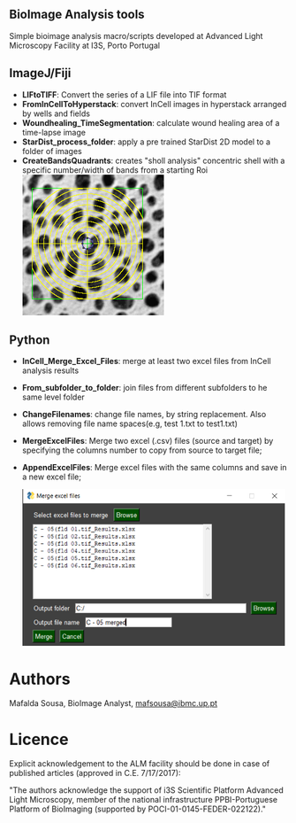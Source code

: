 ## BioImage Analysis tools
Simple bioimage analysis macro/scripts developed at Advanced Light Microscopy Facility at I3S, Porto Portugal

## ImageJ/Fiji
* **LIFtoTIFF**: Convert the series of a LIF file into TIF format
* **FromInCellToHyperstack**: convert InCell images in hyperstack arranged by wells and fields
* **Woundhealing_TimeSegmentation**: calculate wound healing area of a time-lapse image
* **StarDist_process_folder**:  apply a pre trained StarDist 2D model to a folder of images
* **CreateBandsQuadrants**: creates "sholl analysis" concentric shell with a specific number/width of bands from a starting Roi
   ![picture alt](https://github.com/mafsousa/ALM_BIA-scripting-tools/blob/main/Data_samples/CreateBandsQuadrants.png) 

## Python

* **InCell_Merge_Excel_Files**: merge at least two excel files from InCell analysis results
* **From_subfolder_to_folder**: join files from different subfolders to he same level folder
* **ChangeFilenames**: change file names, by string replacement. Also allows removing file name spaces(e.g, test 1.txt to test1.txt)
* **MergeExcelFiles**: Merge two excel (.csv) files (source and target) by specifying the columns number to copy from source to target file;
* **AppendExcelFiles**: Merge excel files with the same columns and save in a new excel file;  
 
     ![picture alt](https://github.com/mafsousa/ALM_BIA-scripting-tools/blob/main/Data_samples/AppendExcelfilesGUI_small.png) 

# Authors
Mafalda Sousa, BioImage Analyst, mafsousa@ibmc.up.pt

# Licence

Explicit acknowledgement to the ALM facility should be done in case of published articles (approved in C.E. 7/17/2017):     
 
"The authors acknowledge the support of i3S Scientific Platform Advanced Light Microscopy, member of the national infrastructure PPBI-Portuguese Platform of BioImaging (supported by POCI-01-0145-FEDER-022122)."

